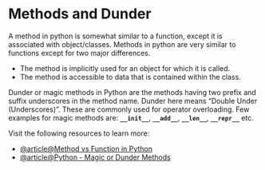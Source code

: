 # Methods and Dunder

A method in python is somewhat similar to a function, except it is associated with object/classes. Methods in python are very similar to functions except for two major differences.

- The method is implicitly used for an object for which it is called.
- The method is accessible to data that is contained within the class.

Dunder or magic methods in Python are the methods having two prefix and suffix underscores in the method name. Dunder here means “Double Under (Underscores)”. These are commonly used for operator overloading. Few examples for magic methods are: **`__init__`**, **`__add__`**, **`__len__`**, **`__repr__`** etc.

Visit the following resources to learn more:

- [@article@Method vs Function in Python](https://www.tutorialspoint.com/difference-between-method-and-function-in-python)
- [@article@Python - Magic or Dunder Methods](https://www.tutorialsteacher.com/python/magic-methods-in-python)
